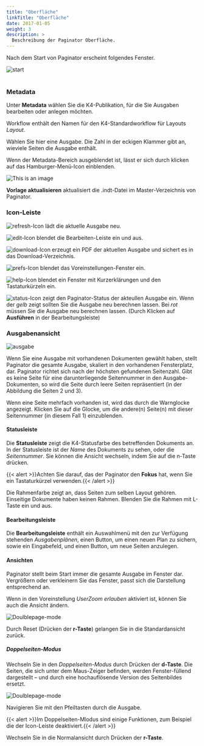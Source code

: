```yaml
---
title: "Oberfläche"
linkTitle: "Oberfläche"
date: 2017-01-05
weight: 3
description: >
  Beschreibung der Paginator Oberfläche.
---
```

Nach dem Start von Paginator erscheint folgendes Fenster.


![start](/images/start.png)
</br></br>

### Metadata
Unter **Metadata** wählen Sie die K4-Publikation, für die Sie Ausgaben bearbeiten oder anlegen möchten.

Workflow enthält den Namen für den K4-Standardworkflow für Layouts *Layout*. 

Wählen Sie hier eine Ausgabe. Die Zahl in der eckigen Klammer gibt an, wieviele Seiten die Ausgabe enthält.

Wenn der Metadata-Bereich ausgeblendet ist, lässt er sich durch klicken auf das Hamburger-Menü-Icon einblenden.

![This is an image](/images/auswahl.png)


**Vorlage aktualisieren** aktualisiert die .indt-Datei im Master-Verzeichnis von Paginator.

### Icon-Leiste

![refresh-Icon](/images/refresh-icon.png) lädt die aktuelle Ausgabe neu.

![edit-Icon](/images/edit-icon.png) blendet die Bearbeiten-Leiste ein und aus.

![download-Icon](/images/download-icon.png) erzeugt ein PDF der aktuellen Ausgabe und sichert es in das Download-Verzeichnis.

![prefs-Icon](/images/prefs-icon.png) blendet das Voreinstellungen-Fenster ein.

![help-Icon](/images/help-icon.png) blendet ein Fenster mit Kurzerklärungen und den Tastaturkürzeln ein.

![status-Icon](/images/status-icon.png) zeigt den Paginator-Status der akteullen Ausgabe ein. Wenn der *gelb* zeigt sollten Sie die Ausgabe neu berechnen lassen. Bei *rot* müssen Sie die Ausgabe neu berechnen lassen. (Durch Klicken auf **Ausführen** in der Bearbeitungsleiste)


### Ausgabenansicht

![ausgabe](/images/ausgabe.png) 

Wenn Sie eine Ausgabe mit vorhandenen Dokumenten gewählt haben, stellt Paginator die gesamte Ausgabe, skaliert in den vorhandenen Fensterplatz, dar. Paginator richtet sich nach der höchsten gefundenen Seitenzahl. Gibt es keine Seite für eine darunterliegende Seitennummer in den Ausgabe-Dokumenten, so wird die Seite durch leere Seiten repräsentiert (in der Abbildung die Seiten 2 und 3).

Wenn eine Seite mehrfach vorhanden ist, wird das durch die Warnglocke angezeigt. Klicken Sie auf die Glocke, um die andere(n) Seite(n) mit dieser Seitennummer (in diesem Fall 1) einzublenden.

#### Statusleiste
Die **Statusleiste** zeigt die K4-Statusfarbe des betreffenden Dokuments an. In der Statusleiste ist der *Name* des Dokuments zu sehen, oder die *Seitennummer*. Sie können die Ansicht wechseln, indem Sie auf die n-Taste drücken.

{{< alert >}}Achten Sie darauf, das der Paginator den **Fokus** hat, wenn Sie ein Tastaturkürzel verwenden.{{< /alert >}}

Die Rahmenfarbe zeigt an, dass Seiten zum selben Layout gehören. Einseitige Dokumente haben keinen Rahmen. Blenden Sie die Rahmen mit L-Taste ein und aus.


#### Bearbeitungsleiste
Die **Bearbeitungsleiste** enthält ein Auswahlmenü mit den zur Verfügung stehenden *Ausgabenplänen*, einen Button, um einen neuen Plan zu sichern, sowie ein Eingabefeld, und einen Button, um neue Seiten anzulegen.

#### Ansichten
Paginator stellt beim Start immer die gesamte Ausgabe im Fenster dar. Vergrößern oder verkleinern Sie das Fenster, passt sich die Darstellung entsprechend an.

Wenn in den Voreinstellung *UserZoom erlauben* aktiviert ist, können Sie auch die Ansicht ändern.

![Doulblepage-mode](/images/zoom.png) 


Durch Reset (Drücken der **r-Taste**) gelangen Sie in die Standardansicht zurück.


##### Doppelseiten-Modus
Wechseln Sie in den *Doppelseiten-Modus* durch Drücken der **d-Taste**.
Die Seiten, die sich unter dem Maus-Zeiger befinden, werden Fenster-füllend dargestellt – und durch eine hochauflösende Version des Seitenbildes ersetzt.

![Doulblepage-mode](/images/Doulblepage-mode.png) 




Navigieren Sie mit den Pfeiltasten durch die Ausgabe.

{{< alert >}}Im Doppelseiten-Mlodus sind einige Funktionen, zum Beispiel die der Icon-Leiste deaktiviert.{{< /alert >}}

Wechseln Sie in die Normalansicht durch Drücken der **r-Taste**.




